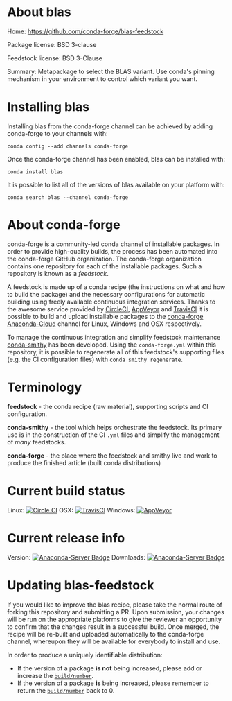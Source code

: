 About blas
==========

Home: https://github.com/conda-forge/blas-feedstock

Package license: BSD 3-clause

Feedstock license: BSD 3-Clause

Summary: Metapackage to select the BLAS variant. Use conda's pinning mechanism in your environment to control which variant you want.



Installing blas
===============

Installing blas from the conda-forge channel can be achieved by adding conda-forge to your channels with:

```
conda config --add channels conda-forge
```

Once the conda-forge channel has been enabled, blas can be installed with:

```
conda install blas
```

It is possible to list all of the versions of blas available on your platform with:

```
conda search blas --channel conda-forge
```


About conda-forge
=================

conda-forge is a community-led conda channel of installable packages.
In order to provide high-quality builds, the process has been automated into the
conda-forge GitHub organization. The conda-forge organization contains one repository 
for each of the installable packages. Such a repository is known as a *feedstock*.

A feedstock is made up of a conda recipe (the instructions on what and how to build
the package) and the necessary configurations for automatic building using freely
available continuous integration services. Thanks to the awesome service provided by
[CircleCI](https://circleci.com/), [AppVeyor](http://www.appveyor.com/)
and [TravisCI](https://travis-ci.org/) it is possible to build and upload installable
packages to the [conda-forge](https://anaconda.org/conda-forge)
[Anaconda-Cloud](http://docs.anaconda.org/) channel for Linux, Windows and OSX respectively.

To manage the continuous integration and simplify feedstock maintenance
[conda-smithy](http://github.com/conda-forge/conda-smithy) has been developed.
Using the ``conda-forge.yml`` within this repository, it is possible to regenerate all of
this feedstock's supporting files (e.g. the CI configuration files) with ``conda smithy regenerate``.


Terminology
===========

**feedstock** - the conda recipe (raw material), supporting scripts and CI configuration.

**conda-smithy** - the tool which helps orchestrate the feedstock.
                   Its primary use is in the construction of the CI ``.yml`` files
                   and simplify the management of *many* feedstocks.

**conda-forge** - the place where the feedstock and smithy live and work to
                  produce the finished article (built conda distributions)

Current build status
====================

Linux: [![Circle CI](https://circleci.com/gh/conda-forge/blas-feedstock.svg?style=svg)](https://circleci.com/gh/conda-forge/blas-feedstock)
OSX: [![TravisCI](https://travis-ci.org/conda-forge/blas-feedstock.svg?branch=master)](https://travis-ci.org/conda-forge/blas-feedstock) 
Windows: [![AppVeyor](https://ci.appveyor.com/api/projects/status/github/conda-forge/blas-feedstock?svg=True)](https://ci.appveyor.com/project/conda-forge/blas-feedstock/branch/master)

Current release info
====================
Version: [![Anaconda-Server Badge](https://anaconda.org/conda-forge/blas/badges/version.svg)](https://anaconda.org/conda-forge/blas)
Downloads: [![Anaconda-Server Badge](https://anaconda.org/conda-forge/blas/badges/downloads.svg)](https://anaconda.org/conda-forge/blas)


Updating blas-feedstock
=======================

If you would like to improve the blas recipe, please take the normal
route of forking this repository and submitting a PR. Upon submission, your changes will
be run on the appropriate platforms to give the reviewer an opportunity to confirm that the
changes result in a successful build. Once merged, the recipe will be re-built and uploaded
automatically to the conda-forge channel, whereupon they will be available for everybody to
install and use.

In order to produce a uniquely identifiable distribution:
 * If the version of a package **is not** being increased, please add or increase
   the [``build/number``](http://conda.pydata.org/docs/building/meta-yaml.html#build-number-and-string). 
 * If the version of a package **is** being increased, please remember to return
   the [``build/number``](http://conda.pydata.org/docs/building/meta-yaml.html#build-number-and-string)
   back to 0.
